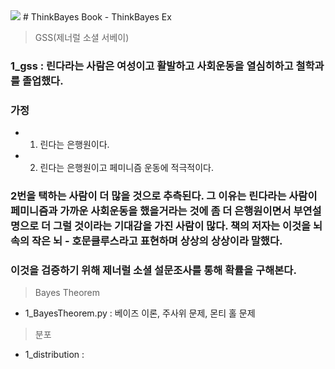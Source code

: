 <img src="https://greenteapress.com/wp/wp-content/uploads/2021/04/think_bayes_2e_cover_medium.jpg">
# ThinkBayes
Book - ThinkBayes Ex

> GSS(제너럴 소셜 서베이)
### 1_gss : 린다라는 사람은 여성이고 활발하고 사회운동을 열심히하고 철학과를 졸업했다. 
### 가정
- 1. 린다는 은행원이다.
- 2. 린다는 은행원이고 페미니즘 운동에 적극적이다.

### 2번을 택하는 사람이 더 많을 것으로 추측된다. 그 이유는 린다라는 사람이 페미니즘과 가까운 사회운동을 했을거라는 것에 좀 더 은행원이면서 부연설명으로 더 그럴 것이라는 기대감을 가진 사람이 많다. 책의 저자는 이것을 뇌속의 작은 뇌 - 호문클루스라고 표현하며 상상의 상상이라 말했다.

### 이것을 검증하기 위해 제너럴 소셜 설문조사를 통해 확률을 구해본다.

> Bayes Theorem
- 1_BayesTheorem.py : 베이즈 이론, 주사위 문제, 몬티 홀 문제
 
> 분포
- 1_distribution : 